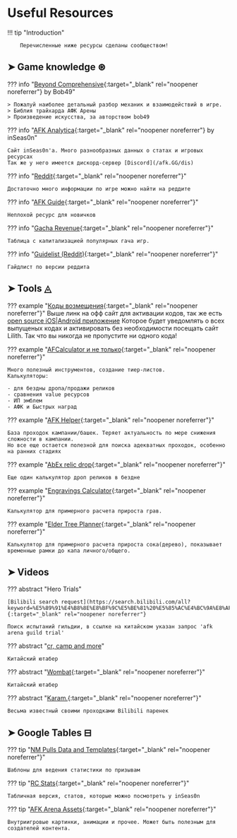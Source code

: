 # Useful Resources

!!! tip "Introduction"

        Перечисленные ниже ресурсы сделаны сообществом!

## ➤ Game knowledge ⊛

??? info "[Beyond Comprehensive](https://docs.google.com/document/d/1anFewmc_96HU6_mfVsfYniNmRPInNZY7RNMKxW3Kjnw/edit#){:target="_blank" rel="noopener noreferrer"} by Bob49"

    > Пожалуй наиболее детальный разбор механик и взаимодействий в игре.  
    > Библия трайхарда АФК Арены   
    > Произведение искусства, за авторством bob49  

??? info "[AFK Analytica](https://www.afkanalytica.com/home){:target="_blank" rel="noopener noreferrer"} by inSeas0n"

    Сайт inSeas0n'a. Много разнообразных данных о статах и игровых ресурсах  
    Так же у него имеется дискорд-сервер [Discord](/afk.GG/dis)

??? info "[Reddit](https://www.reddit.com/r/afkarena){:target="_blank" rel="noopener noreferrer"}"

    Достаточно много информации по игре можно найти на реддите

??? info "[AFK Guide](https://afk.guide/){:target="_blank" rel="noopener noreferrer"}"

    Неплохой ресурс для новичков

??? info "[Gacha Revenue](https://docs.google.com/spreadsheets/d/13plqhSBip9VNHW98IC1fGwPPY7-_qAi-nOQofdBvENA/edit#gid=1333208165){:target="_blank" rel="noopener noreferrer"}"

    Таблица с капитализацией популярных гача игр.

??? info "[Guidelist (Reddit)](https://docs.google.com/spreadsheets/d/e/2PACX-1vT6SZiRrnf2JlvJE4pyHA4DyZVrm9dl0OFm2nNXsQIwwGmfbE6ILbmiY9Fdnb373vLdUYsmTRme4n3K/pubhtml?gid=0&single=true){:target="_blank" rel="noopener noreferrer"}"

    Гайдлист по версии реддита

## ➤ Tools ◬

??? example "[Коды возмещения](https://cdkey.lilith.com/afk-global){:target="_blank" rel="noopener noreferrer"}"
    Выше линк на офф сайт для активации кодов, так же есть [open source iOS|Android приложение](https://afkredeem.com/)
    Которое будет уведомлять о всех выпущеных кодах и активировать без необходимости посещать сайт Lilith. Так что вы никогда не пропустите ни одного кода!

??? example "[AFCalculator и не только](https://afkalc.com/){:target="_blank" rel="noopener noreferrer"}"

    Много полезный инструментов, создание тиер-листов.
    Калькуляторы:

    - для бездны дропа/продажи реликов
    - сравнения value ресурсов
    - ИП эмблем
    - АФК и Быстрых наград

??? example "[AFK Helper](https://afkhelper.nax.is/){:target="_blank" rel="noopener noreferrer"}"

    База проходок кампании/башек. Теряет актуальность по мере снижения сложности в кампании.
    Но все еще остается полезной для поиска адекватных проходок, особенно на ранних стадиях

??? example "[AbEx relic drop](https://afk-abyssal.netlify.app/){:target="_blank" rel="noopener noreferrer"}"

    Еще один калькулятор дроп реликов в бездне

??? example "[Engravings Calculator](https://akagipanda.github.io/){:target="_blank" rel="noopener noreferrer"}"

    Калькулятор для примерного расчета прироста грав.

??? example "[Elder Tree Planner](https://docs.google.com/spreadsheets/d/1AUbMoJifxG0zCs1SkKTPmLy76qIWyCwHH3gqEu4k7QU/edit#gid=2139514170){:target="_blank" rel="noopener noreferrer"}"

    Калькулятор для примерного расчета прироста сока(дерево), показывает временные рамки до капа личного/общего.

## ➤ Videos

??? abstract "Hero Trials"

    [Bilibili search request](https://search.bilibili.com/all?keyword=%E5%89%91%E4%B8%8E%E8%BF%9C%E5%BE%81%20%E5%85%AC%E4%BC%9A%E8%AF%95%E7%82%BC&from_source=webtop_search&spm_id_from=333.788&search_source=5){:target="_blank" rel="noopener noreferrer"}

    Поиск испытаний гильдии, в ссылке на китайском указан запрос 'afk arena guild trial'

??? abstract "[cr, camp and more](https://www.youtube.com/channel/UCqXC4sY0uLHke70krnOuBmA)"

    Китайский ютабер

??? abstract "[Wombat](https://www.youtube.com/@Wombat907){:target="_blank" rel="noopener noreferrer"}"

    Китайский ютабер

??? abstract "[Karam.](https://space.bilibili.com/5482059?from=search&seid=5629209936129208270){:target="_blank" rel="noopener noreferrer"}"

    Весьма известный своими проходками Bilibili паренек

## ➤ Google Tables ⊟

??? tip "[NM Pulls Data and Templates](https://docs.google.com/spreadsheets/d/1B54LWQrPGhx1Jc7qG1g7ofE_Zs0Y2-Gb83Ka9wsunR8/edit#gid=1494048482){:target="_blank" rel="noopener noreferrer"}"

    Шаблоны для ведения статистики по призывам

??? tip "[RC Stats](https://docs.google.com/spreadsheets/d/1eXx7XoDyn9RoH8NXGAMPuD8U2ii55feieT6r-bIi1MM/edit#gid=1757883554){:target="_blank" rel="noopener noreferrer"}"

    Табличная версия, статов, которые можно посмотреть у inSeas0n

??? tip "[AFK Arena Assets](https://drive.google.com/drive/u/0/folders/1j7Hi-HoKdNjYJIJyq-UEGtIQSgv_tdCo){:target="_blank" rel="noopener noreferrer"}"

    Внутриигровые картинки, анимации и прочее. Может быть полезным для создателей контента.
